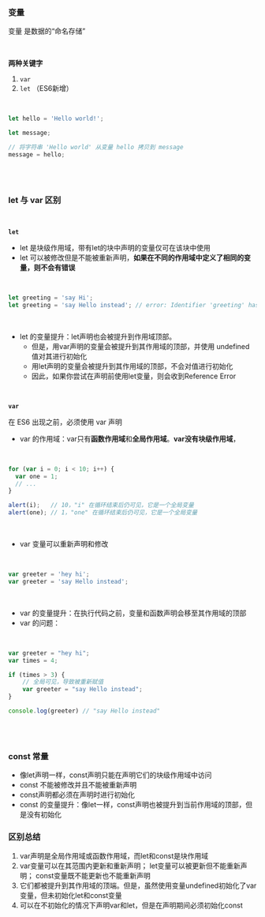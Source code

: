 ### 变量

变量 是数据的“命名存储”

<br>

**两种关键字**

1. ```var```
2. ```let``` （ES6新增）

<br>

```javascript
let hello = 'Hello world!';

let message;

// 将字符串 'Hello world' 从变量 hello 拷贝到 message
message = hello;
```

<br>

<br>

### let 与 var 区别

<br>

**```let```**

- let 是块级作用域，带有let的块中声明的变量仅可在该块中使用
- let 可以被修改但是不能被重新声明，**如果在不同的作用域中定义了相同的变量，则不会有错误**

<br>

```javascript
let greeting = 'say Hi';
let greeting = 'say Hello instead'; // error: Identifier 'greeting' has already been declared
```

<br>

- let 的变量提升：let声明也会被提升到作用域顶部。
    - 但是，用var声明的变量会被提升到其作用域的顶部，并使用 undefined 值对其进行初始化
    - 用let声明的变量会被提升到其作用域的顶部，不会对值进行初始化
    - 因此，如果你尝试在声明前使用let变量，则会收到Reference Error

<br>

**```var```**

在 ES6 出现之前，必须使用 var 声明

- var 的作用域：var只有**函数作用域**和**全局作用域**。**var没有块级作用域**，

<br>

```javascript
for (var i = 0; i < 10; i++) {
  var one = 1;
  // ...
}

alert(i);   // 10，"i" 在循环结束后仍可见，它是一个全局变量
alert(one); // 1，"one" 在循环结束后仍可见，它是一个全局变量
```

<br>

- var 变量可以重新声明和修改

<br>

```javascript
var greeter = 'hey hi';
var greeter = 'say Hello instead';
```

<br>

- var 的变量提升：在执行代码之前，变量和函数声明会移至其作用域的顶部
- var 的问题：

<br>

```javascript
var greeter = "hey hi";
var times = 4;

if (times > 3) {
    // 全局可见，导致被重新赋值
    var greeter = "say Hello instead";
}

console.log(greeter) // "say Hello instead"
```

<br>

<br>

### const 常量

-  像let声明一样，const声明只能在声明它们的块级作用域中访问
-  const 不能被修改并且不能被重新声明
-  const声明都必须在声明时进行初始化
-  const 的变量提升：像let一样，const声明也被提升到当前作用域的顶部，但是没有初始化


### 区别总结

1. var声明是全局作用域或函数作用域，而let和const是块作用域
2. var变量可以在其范围内更新和重新声明； let变量可以被更新但不能重新声明； const变量既不能更新也不能重新声明
3. 它们都被提升到其作用域的顶端。但是，虽然使用变量undefined初始化了var变量，但未初始化let和const变量
4. 可以在不初始化的情况下声明var和let，但是在声明期间必须初始化const